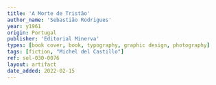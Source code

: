 ```yaml
---
title: 'A Morte de Tristão'
author_name: 'Sebastião Rodrigues'
year: y1961
origin: Portugal
publisher: 'Editorial Minerva'
types: [book cover, book, typography, graphic design, photography]
tags: [fiction, "Michel del Castillo"]
ref: sol-030-0076
layout: artifact
date_added: 2022-02-15
---
```

